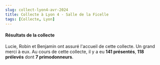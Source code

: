 ```yaml
---
slug: collect-lyon4-avr-2024
title: Collecte à Lyon 4 - Salle de la Ficelle
tags: [Collecte, Lyon]
---
```


#### Résultats de la collecte

Lucie, Robin et Benjamin ont assuré l'accueil de cette collecte. Un grand merci à eux. Au cours de cette collecte, il y a eu **141 présentés**, **118 prélevés** dont **7 primodonneurs**.